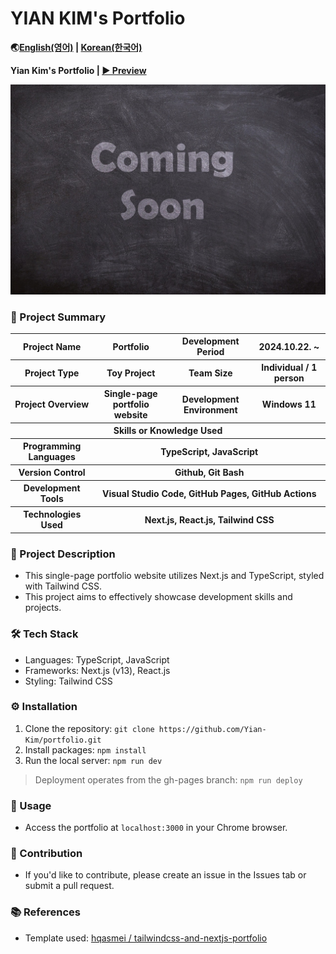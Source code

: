# YIAN KIM's Portfolio

**🌏[English(영어)](README.md) | [Korean(한국어)](README-ko.md)**

**Yian Kim's Portfolio | [▶ Preview](https://Yian-Kim.github.io/portfolio)**

![YIAN KIM's Portfolio](public/images/Project/coming-soon-2550190_1280.jpg 'Preview')

### 📑 Project Summary

<table>
    <tr>
        <th>Project Name</th>
        <th>Portfolio</th>
        <th>Development Period</th>
        <th>2024.10.22. ~</th>
    </tr>
    <tr>
        <th>Project Type</th>
        <th>Toy Project</th>
        <th>Team Size</th>
        <th>Individual / 1 person</th>
    </tr>
    <tr>
        <th>Project Overview</th>
        <th>Single-page portfolio website</th>
        <th>Development Environment</th>
        <th>Windows 11</th>
    </tr>
    <tr>
        <th colspan="4">Skills or Knowledge Used</th>
    </tr>  
    <tr>
        <th>Programming Languages</th>
        <th colspan="3">TypeScript, JavaScript</th>
    </tr>
    <tr>
        <th>Version Control</th>
        <th colspan="3">Github, Git Bash</th>
    </tr>
    <tr>
        <th>Development Tools</th>
        <th colspan="3">Visual Studio Code, GitHub Pages, GitHub Actions</th>
    </tr>
    <tr>
        <th>Technologies Used</th>
        <th colspan="3">Next.js, React.js, Tailwind CSS</th>
    </tr>
</table>

### 📜 Project Description

- This single-page portfolio website utilizes Next.js and TypeScript, styled with Tailwind CSS.
- This project aims to effectively showcase development skills and projects.

### 🛠️ Tech Stack

- Languages: TypeScript, JavaScript
- Frameworks: Next.js (v13), React.js
- Styling: Tailwind CSS

### ⚙️ Installation

1. Clone the repository: `git clone https://github.com/Yian-Kim/portfolio.git`
2. Install packages: `npm install`
3. Run the local server: `npm run dev`

> Deployment operates from the gh-pages branch: `npm run deploy`

### 🚀 Usage

- Access the portfolio at `localhost:3000` in your Chrome browser.

### 🤝 Contribution

- If you'd like to contribute, please create an issue in the Issues tab or submit a pull request.

### 📚 References

- Template used: [hqasmei / tailwindcss-and-nextjs-portfolio](https://github.com/hqasmei/tailwindcss-and-nextjs-portfolio)
